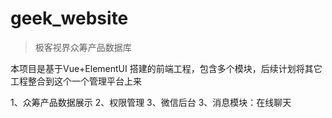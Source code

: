 # geek_website

> 极客视界众筹产品数据库

本项目是基于Vue+ElementUI 搭建的前端工程，包含多个模块，后续计划将其它工程整合到这个一个管理平台上来

  1、众筹产品数据展示
  2、权限管理
  3、微信后台
  3、消息模块：在线聊天
